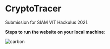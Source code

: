 # CryptoTracer
Submission for SIAM VIT Hackulus 2021.

<b>Steps to run the website on your local machine</b>:

![carbon](https://user-images.githubusercontent.com/50396375/114262600-8a8a6280-99fe-11eb-86d5-cc1242e3df23.png)

